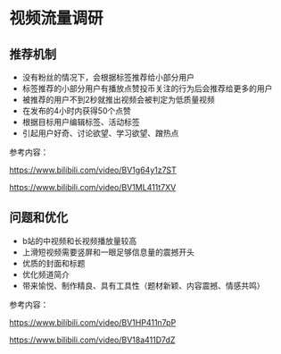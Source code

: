 # 视频流量调研

## 推荐机制

- 没有粉丝的情况下，会根据标签推荐给小部分用户
- 标签推荐的小部分用户有播放点赞投币关注的行为后会推荐给更多的用户
- 被推荐的用户不到2秒就推出视频会被判定为低质量视频
- 在发布的4小时内获得50个点赞
- 根据目标用户编辑标签、活动标签
- 引起用户好奇、讨论欲望、学习欲望、蹭热点



参考内容：

https://www.bilibili.com/video/BV1g64y1z7ST

https://www.bilibili.com/video/BV1ML411t7XV

## 问题和优化

- b站的中视频和长视频播放量较高
- 上滑短视频需要竖屏和一眼足够信息量的震撼开头
- 优质的封面和标题
- 优化频道简介
- 带来愉悦、制作精良、具有工具性（题材新颖、内容震撼、情感共鸣）

参考内容：

https://www.bilibili.com/video/BV1HP411n7pP

https://www.bilibili.com/video/BV18a411D7dZ


